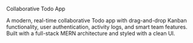 Collaborative Todo App

A modern, real-time collaborative Todo app with drag-and-drop Kanban functionality, user authentication, activity logs, and smart team features. Built with a full-stack MERN architecture and styled with a clean  UI.
